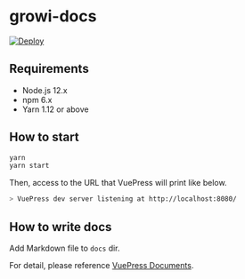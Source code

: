 # growi-docs

[![Deploy](https://github.com/weseek/growi-docs/actions/workflows/deploy.yml/badge.svg)](https://github.com/weseek/growi-docs/actions/workflows/deploy.yml)

## Requirements

- Node.js 12.x
- npm 6.x
- Yarn 1.12 or above

## How to start

``` bash
yarn
yarn start
```

Then, access to the URL that VuePress will print like below.

``` bash
> VuePress dev server listening at http://localhost:8080/
```

## How to write docs

Add Markdown file to `docs` dir.

For detail, please reference [VuePress Documents](https://vuepress.vuejs.org/).
